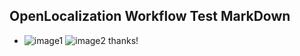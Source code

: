 ## OpenLocalization Workflow Test MarkDown
* ![image1](.\f6966c94-4679-4b24-8ea7-d34d56140581.PNG)   ![image2](.\fbda953b-2bca-4298-917c-2eadd07bf575.png) 
thanks!
